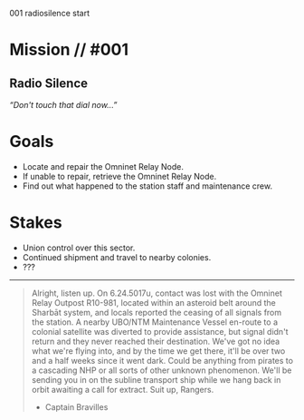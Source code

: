001
radiosilence
start

# Mission // #001

## Radio Silence

*“Don't touch that dial now...”*  


# Goals

- Locate and repair the Omninet Relay Node.
- If unable to repair, retrieve the Omninet Relay Node.
- Find out what happened to the station staff and maintenance crew.

# Stakes

- Union control over this sector.
- Continued shipment and travel to nearby colonies.
- ???

---

> Alright, listen up. On 6.24.5017u, contact was lost with the Omninet Relay Outpost R10-981, located within an asteroid belt around the Sharbāt system, and locals reported the ceasing of all signals from the station. A nearby UBO/NTM Maintenance Vessel en-route to a colonial satellite was diverted to provide assistance, but signal didn't return and they never reached their destination. We've got no idea what we're flying into, and by the time we get there, it'll be over two and a half weeks since it went dark. Could be anything from pirates to a cascading NHP or all sorts of other unknown phenomenon. We'll be sending you in on the subline transport ship while we hang back in orbit awaiting a call for extract. Suit up, Rangers.
>
> - Captain Bravilles
